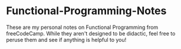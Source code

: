 # Functional-Programming-Notes

These are my personal notes on Functional Programming from freeCodeCamp.  While they aren't designed to be didactic, feel free to peruse them and see if anything is helpful to you!
